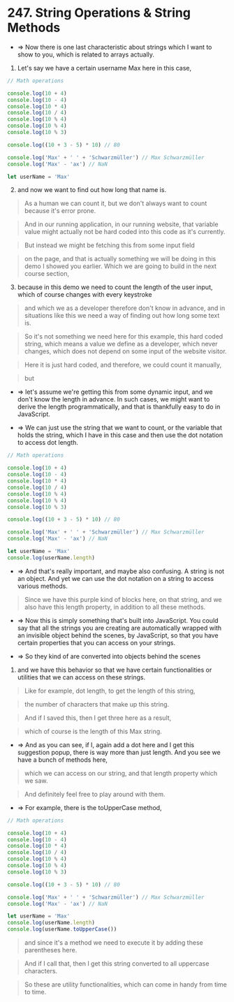 # 247. String Operations & String Methods

- => Now there is one last characteristic about strings which I want to show to you, which is related to arrays actually.

1. Let's say we have a certain username Max here in this case,

```js
// Math operations

console.log(10 + 4)
console.log(10 - 4)
console.log(10 * 4)
console.log(10 / 4)
console.log(10 % 4)
console.log(10 % 4)
console.log(10 % 3)

console.log((10 + 3 - 5) * 10) // 80

console.log('Max' + ' ' + 'Schwarzmüller') // Max Schwarzmüller
console.log('Max' - 'ax') // NaN

let userName = 'Max'
```

2. and now we want to find out how long that name is.

> As a human we can count it, but we don't always want to count because it's error prone.

> And in our running application, in our running website, that variable value might actually not be hard coded into this code as it's currently.

> But instead we might be fetching this from some input field

> on the page, and that is actually something we will be doing in this demo I showed you earlier. Which we are going to build in the next course section,

3. because in this demo we need to count the length of the user input, which of course changes with every keystroke

> and which we as a developer therefore don't know in advance, and in situations like this we need a way of finding out how long some text is.

> So it's not something we need here for this example, this hard coded string, which means a value we define as a developer, which never changes, which does not depend on some input of the website visitor.

> Here it is just hard coded, and therefore, we could count it manually,

> but

- => let's assume we're getting this from some dynamic input, and we don't know the length in advance. In such cases, we might want to derive the length programmatically, and that is thankfully easy to do in JavaScript.

- => We can just use the string that we want to count, or the variable that holds the string, which I have in this case and then use the dot notation to access dot length.

```js
// Math operations

console.log(10 + 4)
console.log(10 - 4)
console.log(10 * 4)
console.log(10 / 4)
console.log(10 % 4)
console.log(10 % 4)
console.log(10 % 3)

console.log((10 + 3 - 5) * 10) // 80

console.log('Max' + ' ' + 'Schwarzmüller') // Max Schwarzmüller
console.log('Max' - 'ax') // NaN

let userName = 'Max'
console.log(userName.length)
```

- => And that's really important, and maybe also confusing. A string is not an object. And yet we can use the dot notation on a string to access various methods.

> Since we have this purple kind of blocks here, on that string, and we also have this length property, in addition to all these methods.

- => Now this is simply something that's built into JavaScript. You could say that all the strings you are creating are automatically wrapped with an invisible object behind the scenes, by JavaScript, so that you have certain properties that you can access on your strings.

- => So they kind of are converted into objects behind the scenes

1. and we have this behavior so that we have certain functionalities or utilities that we can access on these strings.

> Like for example, dot length, to get the length of this string,

> the number of characters that make up this string.

> And if I saved this, then I get three here as a result,

> which of course is the length of this Max string.

- => And as you can see, if I, again add a dot here and I get this suggestion popup, there is way more than just length. And you see we have a bunch of methods here,

> which we can access on our string, and that length property which we saw.

> And definitely feel free to play around with them.

- => For example, there is the toUpperCase method,

```js
// Math operations

console.log(10 + 4)
console.log(10 - 4)
console.log(10 * 4)
console.log(10 / 4)
console.log(10 % 4)
console.log(10 % 4)
console.log(10 % 3)

console.log((10 + 3 - 5) * 10) // 80

console.log('Max' + ' ' + 'Schwarzmüller') // Max Schwarzmüller
console.log('Max' - 'ax') // NaN

let userName = 'Max'
console.log(userName.length)
console.log(userName.toUpperCase())
```

> and since it's a method we need to execute it by adding these parentheses here.

> And if I call that, then I get this string converted to all uppercase characters.

> So these are utility functionalities, which can come in handy from time to time.
